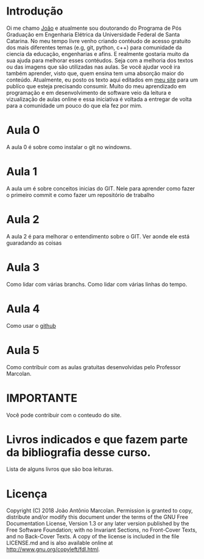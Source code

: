 # Introdução

Oi me chamo [João](http://lattes.cnpq.br/7073148309446855) e atualmente sou doutorando do Programa de Pós Graduação em Engenharia Elétrica da Universidade Federal de Santa Catarina. No meu tempo livre venho criando contéudo de acesso gratuito dos mais diferentes temas (e.g, git, python, c++) para comunidade da ciencia da educação, engenharias e afins. E realmente gostaria muito da sua ajuda para melhorar esses contéudos. Seja com a melhoria dos textos ou das imagens que são utilizadas nas aulas. Se você ajudar você ira também aprender, visto que, quem ensina tem uma absorção maior do conteúdo. Atualmente, eu posto os texto aqui editados em [meu site](professormarcolan.com.br) para um publíco que esteja precisando consumir. Muito do meu aprendizado em programação e em desenvolvimento de software veio da leitura e vizualização de aulas online e essa iniciativa é voltada a entregar de volta para a comunidade um pouco do que ela fez por mim.

# Aula 0 

A aula 0 é sobre como instalar o git no windowns. 

# Aula 1

A aula um é sobre conceitos inicias do GIT. Nele para aprender como fazer o primeiro commit e como fazer um repositório de trabalho

# Aula 2

A aula 2 é para melhorar o entendimento sobre o GIT. Ver aonde ele está guaradando as coisas

# Aula 3

Como lidar com várias branchs. Como lidar com várias linhas do tempo.

# Aula 4

Como usar o [github](www.github.com)

# Aula 5

Como contribuir com as aulas gratuitas desenvolvidas pelo Professor Marcolan.



# IMPORTANTE

Você pode contribuir com o conteudo do site.


# Livros indicados e que fazem parte da bibliografia desse curso.

Lista de alguns livros que são boa leituras.


# Licença

Copyright (C)  2018 João Antônio Marcolan. Permission is granted to copy, distribute and/or modify this document under the terms of the GNU Free Documentation License, Version 1.3 or any later version published by the Free Software Foundation; with no Invariant Sections, no Front-Cover Texts, and no Back-Cover Texts. A copy of the license is included in the file LICENSE.md and is also available online at http://www.gnu.org/copyleft/fdl.html.
